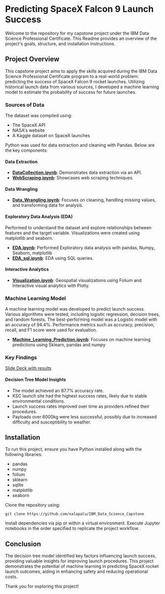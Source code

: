 # Predicting SpaceX Falcon 9 Launch Success

Welcome to the repository for my capstone project under the IBM Data Science Professional Certificate. This Readme provides an overview of the project's goals, structure, and installation instructions.

## Project Overview

This capstone project aims to apply the skills acquired during the IBM Data Science Professional Certificate program to a real-world problem: predicting the success of SpaceX Falcon 9 rocket launches. Utilizing historical launch data from various sources, I developed a machine learning model to estimate the probability of success for future launches.

### Sources of Data
The dataset was compiled using:
- The SpaceX API
- NASA's website
- A Kaggle dataset on SpaceX launches

Python was used for data extraction and cleaning with Pandas. Below are the key components:

#### Data Extraction
- [**DataCollection.ipynb**](https://github.com/nalapalu/IBM_Data_Science_Capstone/blob/main/DataCollection.ipynb): Demonstrates data extraction via an API.
- [**WebScraping.ipynb**](https://github.com/nalapalu/IBM_Data_Science_Capstone/blob/main/WebScraping.ipynb): Showcases web scraping techniques.

#### Data Wrangling
- [**Data_Wrangling.ipynb**](https://github.com/nalapalu/IBM_Data_Science_Capstone/blob/main/Data_Wrangling.ipynb): Focuses on cleaning, handling missing values, and transforming data for analysis.

#### Exploratory Data Analysis (EDA)
Performed to understand the dataset and explore relationships between features and the target variable. Visualizations were created using matplotlib and seaborn.
- [**EDA.ipynb**](https://github.com/nalapalu/IBM_Data_Science_Capstone/blob/main/EDA.ipynb): Performed Exploratory data analysis with pandas, Numpy, Seaborn, matplotlib
- [**EDA_sql.ipynb**](https://github.com/nalapalu/IBM_Data_Science_Capstone/blob/main/EDA_SQL.ipynb): EDA using SQL queries.

#### Interactive Analytics
- [**Visualization.ipynb**](https://github.com/nalapalu/IBM_Data_Science_Capstone/blob/main/Visualization.ipynb): Geospatial visualizations using Folium and  Interactive visual analytics with Plotly.

### Machine Learning Model

A machine learning model was developed to predict launch success. Various algorithms were tested, including logistic regression, decision trees, and random forests. The best-performing model was a Logistic model with an accuracy of 94.4%. Performance metrics such as accuracy, precision, recall, and F1 score were used for evaluation.
- [**Machine_Learning_Prediction.ipynb**](https://github.com/nalapalu/IBM_Data_Science_Capstone/blob/main/Machine_Learning_Prediction.ipynb): Focuses on machine learning predictions using Sklearn, pandas and numpy

### Key Findings

[Slide Deck with results](https://github.com/nalapalu/IBM_Data_Science_Capstone/blob/main/Final_assignment.pdf)
#### Decision Tree Model Insights
- The model achieved an 87.7% accuracy rate.
- KSC launch site had the highest success rates, likely due to stable environmental conditions.
- Launch success rates improved over time as providers refined their procedures.
- Payloads over 6000kg were less successful, possibly due to increased difficulty and susceptibility to weather.

## Installation

To run this project, ensure you have Python installed along with the following libraries:
- pandas
- numpy
- folium
- sklearn
- sqlite
- matplotlib
- seaborn

Clone the repository using:
```
git clone https://github.com/nalapalu/IBM_Data_Science_Capstone
```

Install dependencies via pip or within a virtual environment. Execute Jupyter notebooks in the order specified to replicate the project workflow.

## Conclusion

The decision tree model identified key factors influencing launch success, providing valuable insights for improving launch procedures. This project demonstrates the potential of machine learning in predicting SpaceX rocket launch outcomes, aiding in enhancing safety and reducing operational costs.

Thank you for exploring this project!

